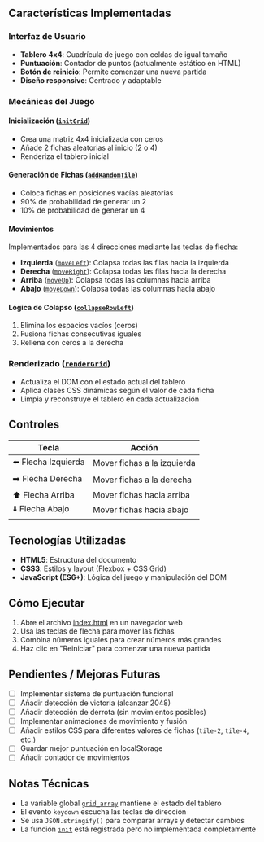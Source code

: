 
## Características Implementadas

### Interfaz de Usuario
- **Tablero 4x4**: Cuadrícula de juego con celdas de igual tamaño
- **Puntuación**: Contador de puntos (actualmente estático en HTML)
- **Botón de reinicio**: Permite comenzar una nueva partida
- **Diseño responsive**: Centrado y adaptable

### Mecánicas del Juego

#### Inicialización ([`initGrid`](script.js))
- Crea una matriz 4x4 inicializada con ceros
- Añade 2 fichas aleatorias al inicio (2 o 4)
- Renderiza el tablero inicial

#### Generación de Fichas ([`addRandomTile`](script.js))
- Coloca fichas en posiciones vacías aleatorias
- 90% de probabilidad de generar un 2
- 10% de probabilidad de generar un 4

#### Movimientos
Implementados para las 4 direcciones mediante las teclas de flecha:

- **Izquierda** ([`moveLeft`](script.js)): Colapsa todas las filas hacia la izquierda
- **Derecha** ([`moveRight`](script.js)): Colapsa todas las filas hacia la derecha
- **Arriba** ([`moveUp`](script.js)): Colapsa todas las columnas hacia arriba
- **Abajo** ([`moveDown`](script.js)): Colapsa todas las columnas hacia abajo

#### Lógica de Colapso ([`collapseRowLeft`](script.js))
1. Elimina los espacios vacíos (ceros)
2. Fusiona fichas consecutivas iguales
3. Rellena con ceros a la derecha

### Renderizado ([`renderGrid`](script.js))
- Actualiza el DOM con el estado actual del tablero
- Aplica clases CSS dinámicas según el valor de cada ficha
- Limpia y reconstruye el tablero en cada actualización

## Controles

| Tecla | Acción |
|-------|--------|
| ⬅️ Flecha Izquierda | Mover fichas a la izquierda |
| ➡️ Flecha Derecha | Mover fichas a la derecha |
| ⬆️ Flecha Arriba | Mover fichas hacia arriba |
| ⬇️ Flecha Abajo | Mover fichas hacia abajo |

## Tecnologías Utilizadas

- **HTML5**: Estructura del documento
- **CSS3**: Estilos y layout (Flexbox + CSS Grid)
- **JavaScript (ES6+)**: Lógica del juego y manipulación del DOM

## Cómo Ejecutar

1. Abre el archivo [index.html](index.html) en un navegador web
2. Usa las teclas de flecha para mover las fichas
3. Combina números iguales para crear números más grandes
4. Haz clic en "Reiniciar" para comenzar una nueva partida

## Pendientes / Mejoras Futuras

- [ ] Implementar sistema de puntuación funcional
- [ ] Añadir detección de victoria (alcanzar 2048)
- [ ] Añadir detección de derrota (sin movimientos posibles)
- [ ] Implementar animaciones de movimiento y fusión
- [ ] Añadir estilos CSS para diferentes valores de fichas (`tile-2`, `tile-4`, etc.)
- [ ] Guardar mejor puntuación en localStorage
- [ ] Añadir contador de movimientos

## Notas Técnicas

- La variable global [`grid_array`](script.js) mantiene el estado del tablero
- El evento `keydown` escucha las teclas de dirección
- Se usa `JSON.stringify()` para comparar arrays y detectar cambios
- La función [`init`](script.js) está registrada pero no implementada completamente